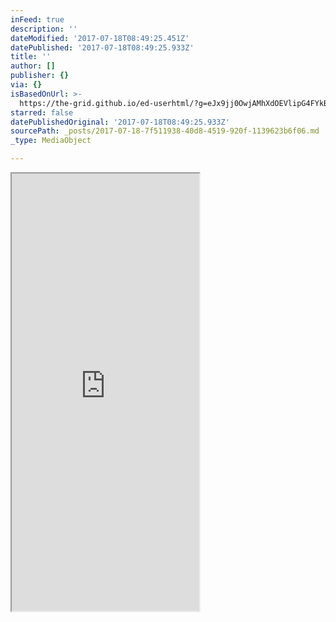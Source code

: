 ```yaml
---
inFeed: true
description: ''
dateModified: '2017-07-18T08:49:25.451Z'
datePublished: '2017-07-18T08:49:25.933Z'
title: ''
author: []
publisher: {}
via: {}
isBasedOnUrl: >-
  https://the-grid.github.io/ed-userhtml/?g=eJx9jj0OwjAMhXdOEVlipG4FYkBNESsDAokLhDRVUxqlsk2B2wMNrGx-P9-TS9-QCU75WkMTKfROeJE8UExWQysy8Abxl2Y2hkkwxuv-PPbL4hBWJ7PeHXGbSC10e-PTfYlUO9KQg7r7WloNRZ7PoSoxdatZyZb8IEqeg9Mg7iHYmdEk998TLEa8xY6_U1nHn90EVi-WCUxS
starred: false
datePublishedOriginal: '2017-07-18T08:49:25.933Z'
sourcePath: _posts/2017-07-18-7f511938-40d8-4519-920f-1139623b6f06.md
_type: MediaObject

---
```

<iframe src="https://the-grid.github.io/ed-userhtml/?g=eJx9jj0OwjAMhXdOEVlipG4FYkBNESsDAokLhDRVUxqlsk2B2wMNrGx-P9-TS9-QCU75WkMTKfROeJE8UExWQysy8Abxl2Y2hkkwxuv-PPbL4hBWJ7PeHXGbSC10e-PTfYlUO9KQg7r7WloNRZ7PoSoxdatZyZb8IEqeg9Mg7iHYmdEk998TLEa8xY6_U1nHn90EVi-WCUxS" height="700" style=""></iframe>